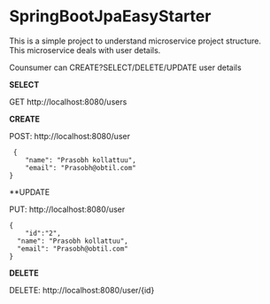 # SpringBootJpaEasyStarter

This is a simple project to understand microservice project structure.  
This microservice deals with user details.  

Counsumer can CREATE?SELECT/DELETE/UPDATE user details    

**SELECT**  

GET http://localhost:8080/users

**CREATE**

POST: http://localhost:8080/user    

     {   
        "name": "Prasobh kollattuu",  
        "email": "Prasobh@obtil.com"  
    }  

**UPDATE    

PUT: http://localhost:8080/user    

    {  
    	"id":"2",  
      "name": "Prasobh kollattuu",  
      "email": "Prasobh@obtil.com"  
    }  

**DELETE**    

DELETE: http://localhost:8080/user/{id}



